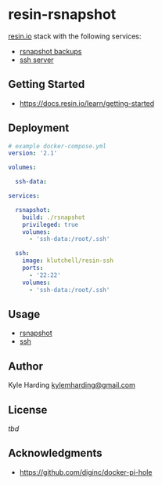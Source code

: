 # resin-rsnapshot

[resin.io](https://resin.io/) stack with the following services:
* [rsnapshot backups](http://rsnapshot.org/)
* [ssh server](https://www.ssh.com/ssh/)

## Getting Started

* https://docs.resin.io/learn/getting-started

## Deployment

```yaml
# example docker-compose.yml
version: '2.1'

volumes:

  ssh-data:

services:

  rsnapshot:
    build: ./rsnapshot
    privileged: true
    volumes:
      - 'ssh-data:/root/.ssh'

  ssh:
    image: klutchell/resin-ssh
    ports:
      - '22:22'
    volumes:
      - 'ssh-data:/root/.ssh'
```

## Usage

* [rsnapshot](rsnapshot/README.md)
* [ssh](https://github.com/klutchell/resin-ssh)

## Author

Kyle Harding <kylemharding@gmail.com>

## License

_tbd_

## Acknowledgments

* https://github.com/diginc/docker-pi-hole
